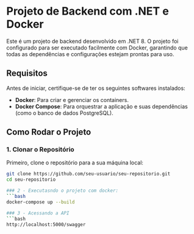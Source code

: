 # Projeto de Backend com .NET e Docker

Este é um projeto de backend desenvolvido em .NET 8. O projeto foi configurado para ser executado facilmente com Docker, garantindo que todas as dependências e configurações estejam prontas para uso.

## Requisitos

Antes de iniciar, certifique-se de ter os seguintes softwares instalados:

- **Docker**: Para criar e gerenciar os containers.
- **Docker Compose**: Para orquestrar a aplicação e suas dependências (como o banco de dados PostgreSQL).

## Como Rodar o Projeto

### 1. Clonar o Repositório

Primeiro, clone o repositório para a sua máquina local:

```bash
git clone https://github.com/seu-usuario/seu-repositorio.git
cd seu-repositorio

### 2 - Executasndo o projeto com docker:
```bash
docker-compose up --build

### 3 - Acessando a API
```bash
http://localhost:5000/swagger
